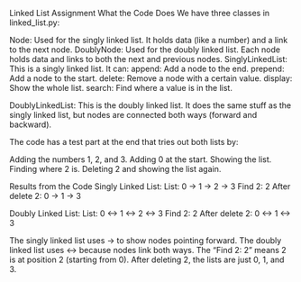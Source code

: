 Linked List Assignment
What the Code Does
We have three classes in linked_list.py:

Node: Used for the singly linked list. It holds data (like a number) and a link to the next node.
DoublyNode: Used for the doubly linked list. Each node holds data and links to both the next and previous nodes.
SinglyLinkedList: This is a singly linked list. It can:
append: Add a node to the end.
prepend: Add a node to the start.
delete: Remove a node with a certain value.
display: Show the whole list.
search: Find where a value is in the list.


DoublyLinkedList: This is the doubly linked list. It does the same stuff as the singly linked list, but nodes are connected both ways (forward and backward).

The code has a test part at the end that tries out both lists by:

Adding the numbers 1, 2, and 3.
Adding 0 at the start.
Showing the list.
Finding where 2 is.
Deleting 2 and showing the list again.

Results from the Code
Singly Linked List:
List: 0 -> 1 -> 2 -> 3
Find 2: 2
After delete 2: 0 -> 1 -> 3

Doubly Linked List:
List: 0 <-> 1 <-> 2 <-> 3
Find 2: 2
After delete 2: 0 <-> 1 <-> 3

The singly linked list uses -> to show nodes pointing forward. The doubly linked list uses <-> because nodes link both ways. The “Find 2: 2” means 2 is at position 2 (starting from 0). After deleting 2, the lists are just 0, 1, and 3.
